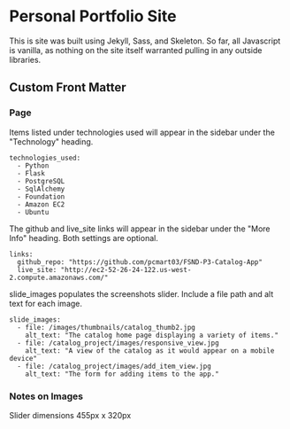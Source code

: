 # Personal Portfolio Site

This is site was built using Jekyll, Sass, and Skeleton. So far, all Javascript is vanilla, as nothing on the site itself warranted pulling in any outside libraries.

## Custom Front Matter

### Page

Items listed under technologies used will appear in the sidebar under the "Technology" heading.

```
technologies_used:
  - Python
  - Flask
  - PostgreSQL
  - SqlAlchemy
  - Foundation
  - Amazon EC2
  - Ubuntu
```

The github and live_site links will appear in the sidebar under the "More Info" heading. Both settings are optional.

```
links:
  github_repo: "https://github.com/pcmart03/FSND-P3-Catalog-App"
  live_site: "http://ec2-52-26-24-122.us-west-2.compute.amazonaws.com/"
```
slide_images populates the screenshots slider. Include a file path and alt text for each image.

```
slide_images:
  - file: /images/thumbnails/catalog_thumb2.jpg
    alt_text: "The catalog home page displaying a variety of items."
  - file: /catalog_project/images/responsive_view.jpg
    alt_text: "A view of the catalog as it would appear on a mobile device"
  - file: /catalog_project/images/add_item_view.jpg
    alt_text: "The form for adding items to the app."
```

### Notes on Images
Slider dimensions 455px x 320px
